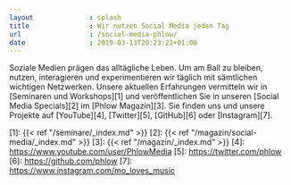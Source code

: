 ```yaml
---
layout              : splash
title               : Wir nutzen Social Media jeden Tag
url                 : /social-media-phlow/
date                : 2019-03-13T20:23:21+01:00
---
```

Soziale Medien prägen das alltägliche Leben. Um am Ball zu bleiben, nutzen, interagieren und experimentieren wir täglich mit sämtlichen wichtigen Netzwerken. Unsere aktuellen Erfahrungen vermitteln wir in [Seminaren und Workshops][1] und veröffentlichen Sie in unseren [Social Media Specials][2] im [Phlow Magazin][3]. Sie finden uns und unsere Projekte auf [YouTube][4], [Twitter][5], [GitHub][6] oder [Instagram][7].

[1]: {{< ref "/seminare/_index.md" >}}
[2]: {{< ref "/magazin/social-media/_index.md" >}}
[3]: {{< ref "/magazin/_index.md" >}}
[4]: https://www.youtube.com/user/PhlowMedia
[5]: https://twitter.com/phlow
[6]: https://github.com/phlow
[7]: https://www.instagram.com/mo_loves_music
